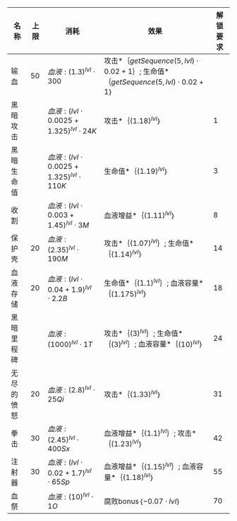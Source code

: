 | 名称  | 上限  | 消耗  | 效果  | 解锁要求 |
| --- | --- | --- | --- | ---- |
| 输血 | 50 | ${ 血液: {(1.3)}^{lvl}  \cdot  300 }$ | 攻击*｛$getSequence(5, lvl)  \cdot  0.02 + 1$｝; 生命值*｛$getSequence(5, lvl)  \cdot  0.02 + 1$｝ |  |
| 黑暗攻击 |  | ${ 血液: {(lvl  \cdot  0.0025 + 1.325)}^{lvl}  \cdot  24K }$ | 攻击*｛${(1.18)}^{lvl}$｝ | 1 |
| 黑暗生命值 |  | ${ 血液: {(lvl  \cdot  0.0025 + 1.325)}^{lvl}  \cdot  110K }$ | 生命值*｛${(1.19)}^{lvl}$｝ | 3 |
| 收割 |  | ${ 血液: {(lvl  \cdot  0.003 + 1.45)}^{lvl}  \cdot  3M }$ | 血液增益*｛${(1.11)}^{lvl}$｝ | 8 |
| 保护壳 | 20 | ${ 血液: {(2.35)}^{lvl}  \cdot  190M }$ | 攻击*｛${(1.07)}^{lvl}$｝; 生命值*｛${(1.14)}^{lvl}$｝ | 14 |
| 血液存储 | 20 | ${ 血液: {(lvl  \cdot  0.04 + 1.9)}^{lvl}  \cdot  2.2B }$ | 生命值*｛${(1.1)}^{lvl}$｝; 血液容量*｛${(1.175)}^{lvl}$｝ | 18 |
| 黑暗里程碑 |  | ${ 血液: {(1000)}^{lvl}  \cdot  1T }$ | 攻击*｛${(3)}^{lvl}$｝; 生命值*｛${(3)}^{lvl}$｝; 血液容量*｛${(10)}^{lvl}$｝ | 24 |
| 无尽的愤怒 | 20 | ${ 血液: {(2.8)}^{lvl}  \cdot  25Qi }$ | 攻击*｛${(1.33)}^{lvl}$｝ | 31 |
| 拳击 | 30 | ${ 血液: {(2.45)}^{lvl}  \cdot  400Sx }$ | 血液增益*｛${(1.1)}^{lvl}$｝; 攻击*｛${(1.23)}^{lvl}$｝ | 42 |
| 注射器 | 30 | ${ 血液: {(lvl  \cdot  0.02 + 1.7)}^{lvl}  \cdot  65Sp }$ | 血液增益*｛${(1.15)}^{lvl}$｝; 血液容量*｛${(1.18)}^{lvl}$｝ | 55 |
| 血祭 |  | ${ 血液: {(10)}^{lvl}  \cdot  1O }$ | 腐败bonus｛$-0.07  \cdot  lvl$｝ | 70 |

